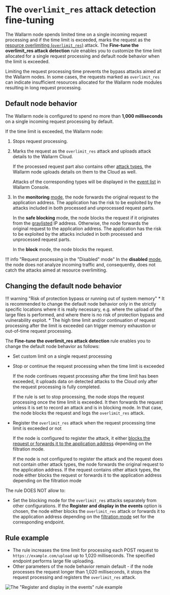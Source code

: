 # The `overlimit_res` attack detection fine‑tuning

The Wallarm node spends limited time on a single incoming request processing and if the time limit is exceeded, marks the request as the [resource overlimiting (`overlimit_res`)](../../attacks-vulns-list.md#resource-overlimit) attack. The **Fine-tune the overlimit_res attack detection** rule enables you to customize the time limit allocated for a single request processing and default node behavior when the limit is exceeded.

Limiting the request processing time prevents the bypass attacks aimed at the Wallarm nodes. In some cases, the requests marked as `overlimit_res` can indicate insufficient resources allocated for the Wallarm node modules resulting in long request processing.

## Default node behavior

The Wallarm node is configured to spend no more than **1,000 milliseconds** on a single incoming request processing by default.

If the time limit is exceeded, the Wallarm node:

1. Stops request processing.
1. Marks the request as the `overlimit_res` attack and uploads attack details to the Wallarm Cloud.

    If the processed request part also contains other [attack types](../../attacks-vulns-list.md), the Wallarm node uploads details on them to the Cloud as well.

    Attacks of the corresponding types will be displayed in the [event list](../events/check-attack.md) in Wallarm Console.
1. <a name="request-blocking"></a>In the **monitoring** [mode](../../admin-en/configure-wallarm-mode.md), the node forwards the original request to the application address. The application has the risk to be exploited by the attacks included in both processed and unprocessed request parts.

    In the **safe blocking** mode, the node blocks the request if it originates from the [graylisted](../ip-lists/overview.md) IP address. Otherwise, the node forwards the original request to the application address. The application has the risk to be exploited by the attacks included in both processed and unprocessed request parts.

    In the **block** mode, the node blocks the request.

!!! info "Request processing in the "Disabled" mode"
    In the **disabled** [mode](../../admin-en/configure-wallarm-mode.md), the node does not analyze incoming traffic and, consequently, does not catch the attacks aimed at resource overlimiting.

## Changing the default node behavior

!!! warning "Risk of protection bypass or running out of system memory"
    * It is recommended to change the default node behavior only in the strictly specific locations where it is really necessary, e.g. where the upload of the large files is performed, and where there is no risk of protection bypass and vulnerability exploit.
    * The high time limit and/or continuation of request processing after the limit is exceeded can trigger memory exhaustion or out-of-time request processing.

The **Fine-tune the overlimit_res attack detection** rule enables you to change the default node behavior as follows:

* Set custom limit on a single request processing
* Stop or continue the request processing when the time limit is exceeded

    If the node continues request processing after the time limit has been exceeded, it uploads data on detected attacks to the Cloud only after the request processing is fully completed.

    If the rule is set to stop processing, the node stops the request processing once the time limit is exceeded. It then forwards the request unless it is set to record an attack and is in blocking mode. In that case, the node blocks the request and logs the `overlimit_res` attack.
* Register the `overlimit_res` attack when the request processing time limit is exceeded or not

    If the node is configured to register the attack, it either [blocks the request or forwards it to the application address](#request-blocking) depending on the filtration mode.

    If the node is not configured to register the attack and the request does not contain other attack types, the node forwards the original request to the application address. If the request contains other attack types, the node either blocks the request or forwards it to the application address depending on the filtration mode

The rule DOES NOT allow to:

* Set the blocking mode for the `overlimit_res` attacks separately from other configurations. If the **Register and display in the events** option is chosen, the node either blocks the `overlimit_res` attack or forwards it to the application address depending on the [filtration mode](../../admin-en/configure-wallarm-mode.md) set for the corresponding endpoint.

## Rule example

* The rule increases the time limit for processing each POST request to `https://example.com/upload` up to 1,020 milliseconds. The specified endpoint performs large file uploading.
* Other parameters of the node behavior remain default - if the node processes the request longer than 1,020 milliseconds, it stops the request processing and registers the `overlimit_res` attack.

![The "Register and display in the events" rule example](../../images/user-guides/rules/fine-tune-overlimit-detection-example.png)
